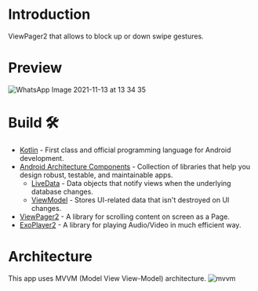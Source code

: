 # Introduction
ViewPager2 that allows to block up or down swipe gestures.
# Preview
![WhatsApp Image 2021-11-13 at 13 34 35](https://user-images.githubusercontent.com/60285614/141611189-85464644-cbb6-47a4-8662-7de906a6f64e.jpeg)
# Build 🛠
- [Kotlin](https://kotlinlang.org/) - First class and official programming language for Android development.
- [Android Architecture Components](https://kotlinlang.org) - Collection of libraries that help you design robust, testable, and maintainable apps.
  - [LiveData](https://kotlinlang.org/) - Data objects that notify views when the underlying database changes.
  - [ViewModel](https://kotlinlang.org/) - Stores UI-related data that isn't destroyed on UI changes.
- [ViewPager2](https://kotlinlang.org/) - A library for scrolling content on screen as a Page.
- [ExoPlayer2](https://kotlinlang.org/) - A library for playing Audio/Video in much efficient way.
# Architecture
This app uses MVVM (Model View View-Model) architecture.
![mvvm](https://user-images.githubusercontent.com/60285614/141611342-9167011e-ce2f-487c-89db-25d0dec066f6.png)
